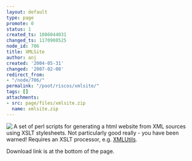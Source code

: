 ```yaml
---
layout: default
type: page
promote: 0
status: 1
created_ts: 1086044031
changed_ts: 1170908525
node_id: 706
title: XMLSite
author: anj
created: '2004-05-31'
changed: '2007-02-08'
redirect_from:
- "/node/706/"
permalink: "/poot/riscos/xmlsite/"
tags: []
attachments:
- src: page/files/xmlsite.zip
  name: xmlsite.zip
---
```

<img src="/themes/anjackson.net/sw/xmlsite.gif" border="0" align="left" />A set of perl scripts for generating a html website from XML sources using XSLT stylesheets.  Not particularly good really - you have been warned!  Requires an XSLT processor, e.g. [XMLUtils](http://anjackson.net/poot/riscos/xmlutils).

Download link is at the bottom of the page.

